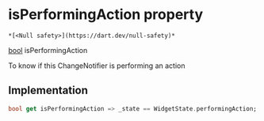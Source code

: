 


# isPerformingAction property




    *[<Null safety>](https://dart.dev/null-safety)*




[bool](https://api.flutter.dev/flutter/dart-core/bool-class.html) isPerformingAction
  




<p>To know if this ChangeNotifier is performing an action</p>



## Implementation

```dart
bool get isPerformingAction => _state == WidgetState.performingAction;
```








